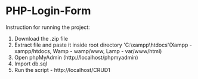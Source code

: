 # PHP-Login-Form

Instruction for running the project:

1. Download the .zip file
2. Extract file and paste it inside root directory 'C:\xampp\htdocs'(Xampp - xampp/htdocs, Wamp - wamp/www, Lamp - var/www/html)
3. Open phpMyAdmin (http://localhost/phpmyadmin)
4. Import db.sql
5. Run the script - http://localhost/CRUD1
